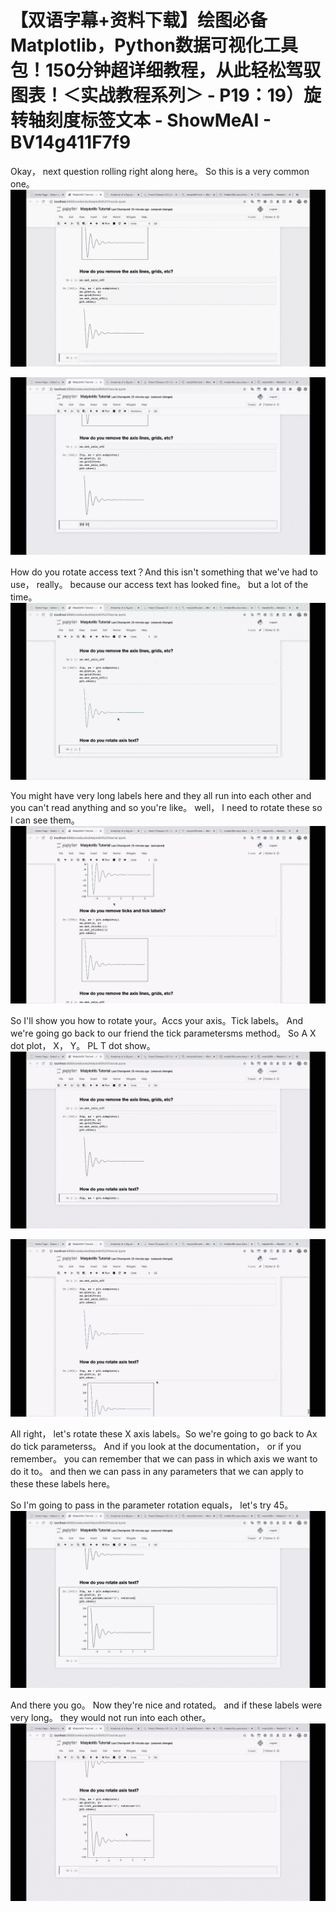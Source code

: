 # 【双语字幕+资料下载】绘图必备Matplotlib，Python数据可视化工具包！150分钟超详细教程，从此轻松驾驭图表！＜实战教程系列＞ - P19：19）旋转轴刻度标签文本 - ShowMeAI - BV14g411F7f9

Okay， next question rolling right along here。 So this is a very common one。![](img/b5c80dad07160454805cc2db46a4e1ab_1.png)

![](img/b5c80dad07160454805cc2db46a4e1ab_2.png)

How do you rotate access text？And this isn't something that we've had to use， really。 because our access text has looked fine。 but a lot of the time。![](img/b5c80dad07160454805cc2db46a4e1ab_4.png)

You might have very long labels here and they all run into each other and you can't read anything and so you're like。 well， I need to rotate these so I can see them。![](img/b5c80dad07160454805cc2db46a4e1ab_6.png)

So I'll show you how to rotate your。Accs your axis。Tick labels。 And we're going go back to our friend the tick parametersms method。 So A X dot plot， X， Y。 PL T dot show。![](img/b5c80dad07160454805cc2db46a4e1ab_8.png)

![](img/b5c80dad07160454805cc2db46a4e1ab_9.png)

All right， let's rotate these X axis labels。So we're going to go back to Ax do tick parameterss。 And if you look at the documentation， or if you remember。 you can remember that we can pass in which axis we want to do it to。 and then we can pass in any parameters that we can apply to these these labels here。

 So I'm going to pass in the parameter rotation equals， let's try 45。![](img/b5c80dad07160454805cc2db46a4e1ab_11.png)

And there you go。 Now they're nice and rotated。 and if these labels were very long。 they would not run into each other。![](img/b5c80dad07160454805cc2db46a4e1ab_13.png)